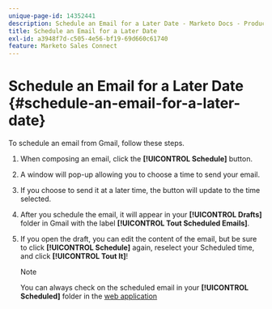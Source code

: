 ```yaml
---
unique-page-id: 14352441
description: Schedule an Email for a Later Date - Marketo Docs - Product Documentation
title: Schedule an Email for a Later Date
exl-id: a3948f7d-c505-4e56-bf19-69d660c61740
feature: Marketo Sales Connect
---
```

# Schedule an Email for a Later Date {#schedule-an-email-for-a-later-date}

To schedule an email from Gmail, follow these steps.

1. When composing an email, click the **[!UICONTROL Schedule]** button.

1. A window will pop-up allowing you to choose a time to send your email.

1. If you choose to send it at a later time, the button will update to the time selected.

1. After you schedule the email, it will appear in your **[!UICONTROL Drafts]** folder in Gmail with the label **[!UICONTROL Tout Scheduled Emails]**.

1. If you open the draft, you can edit the content of the email, but be sure to click **[!UICONTROL Schedule]** again, reselect your Scheduled time, and click **[!UICONTROL Tout It]**!

   >[!NOTE]
   >
   >You can always check on the scheduled email in your **[!UICONTROL Scheduled]** folder in the [web application](https://toutapp.com/login)
